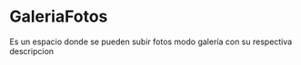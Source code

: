 # GaleriaFotos
Es un espacio donde se pueden subir fotos modo galería con su respectiva descripcion 
